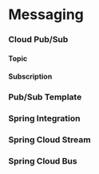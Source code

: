 # Messaging

### Cloud Pub/Sub

#### Topic

#### Subscription

### Pub/Sub Template

### Spring Integration

### Spring Cloud Stream

### Spring Cloud Bus

